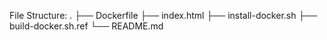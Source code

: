 File Structure:
.
├── Dockerfile
├── index.html
├── install-docker.sh
├── build-docker.sh.ref
└── README.md

